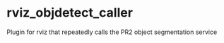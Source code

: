 rviz_objdetect_caller
=====================

Plugin for rviz that repeatedly calls the PR2 object segmentation service

